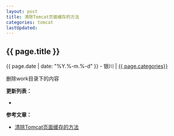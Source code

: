 ```yaml
---
layout: post
title: 清除Tomcat页面缓存的方法
categories: tomcat
lastUpdated:
---
```


## {{ page.title }}

{{ page.date | date: "%Y.%-m.%-d" }} - 银川 | <a href="/archive#{{ page.categories }}">{{ page.categories}}</a>


删除work目录下的内容

**更新列表：**

*



**参考文章：**

* [清除Tomcat页面缓存的方法][1]


[1]: http://ykyfendou.iteye.com/blog/2094745
